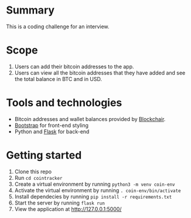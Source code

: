 # Summary
This is a coding challenge for an interview.

# Scope
1. Users can add their bitcoin addresses to the app.
2. Users can view all the bitcoin addresses that they have added and see the total balance in BTC and in USD.

# Tools and technologies
- Bitcoin addresses and wallet balances provided by [Blockchair](https://blockchair.com).
- [Bootstrap](https://getbootstrap.com) for front-end styling
- Python and [Flask](https://flask.palletsprojects.com/en/2.0.x/) for back-end

# Getting started
1. Clone this repo
2. Run `cd cointracker`
3. Create a virtual environment by running `python3 -m venv coin-env`
4. Activate the virtual environment by running `. coin-env/bin/activate`
5. Install dependecies by running `pip install -r requirements.txt`
6. Start the server by running `flask run`
7. View the application at http://127.0.0.1:5000/
